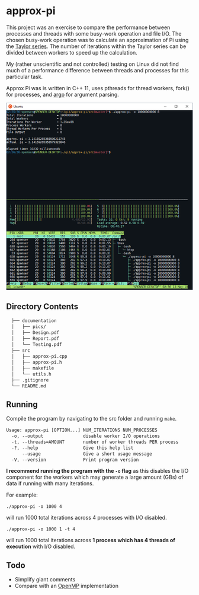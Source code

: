 # approx-pi
This project was an exercise to compare the performance between processes and threads with some busy-work operation and file I/O. The chosen busy-work operation was to calculate an approximation of Pi using the [Taylor series](https://www.math.hmc.edu/funfacts/ffiles/30001.1-3.shtml). The number of iterations within the Taylor series can be divided between workers to speed up the calculation.

My (rather unscientific and not controlled) testing on Linux did not find much of a performance difference between threads and processes for this particular task.

Approx Pi was is written in C++ 11, uses pthreads for thread workers, fork() for processes, and [argp](https://www.gnu.org/software/libc/manual/html_node/Argp.html) for argument parsing. 

![approx-pi](https://github.com/spenserlee/approx-pi/blob/master/documentation/pics/approx-pi.PNG)

## Directory Contents
	  ├── documentation
	  │   ├── pics/
	  │   ├── Design.pdf
	  │   ├── Report.pdf
	  │   └── Testing.pdf
	  ├── src
	  │   ├── approx-pi.cpp
	  │   ├── approx-pi.h
	  │   ├── makefile
	  │   └── utils.h
	  ├── .gitignore
	  └── README.md

## Running
Compile the program by navigating to the src folder and running `make`.

	Usage: approx-pi [OPTION...] NUM_ITERATIONS NUM_PROCESSES
	  -o, --output               disable worker I/O operations
	  -t, --threads=AMOUNT       number of worker threads PER process
	  -?, --help                 Give this help list
	      --usage                Give a short usage message
	  -V, --version              Print program version

**I recommend running the program with the `-o` flag** as this disables the I/O component for the workers which may generate a large amount (GBs) of data if  running with many iterations.

For example:

    ./approx-pi -o 1000 4
will run 1000 total iterations across 4 processes with I/O disabled.

    ./approx-pi -o 1000 1 -t 4
will run 1000 total iterations across **1 process which has 4 threads of execution** with I/O disabled.


## Todo
 - Simplify giant comments
 - Compare with an [OpenMP](https://bisqwit.iki.fi/story/howto/openmp/#IntroductionToOpenmpInC) implementation
